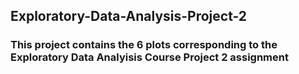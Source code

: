 ## Exploratory-Data-Analysis-Project-2
### This project contains the 6 plots corresponding to the Exploratory Data Analyisis Course Project 2 assignment
